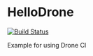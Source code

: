 # HelloDrone
[![Build Status](https://cloud.drone.io/api/badges/midnightrun/HelloDrone/status.svg)](https://cloud.drone.io/midnightrun/HelloDrone)

Example for using Drone CI
